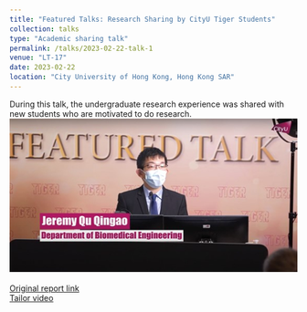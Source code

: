 ```yaml
---
title: "Featured Talks: Research Sharing by CityU Tiger Students"
collection: talks
type: "Academic sharing talk"
permalink: /talks/2023-02-22-talk-1
venue: "LT-17"
date: 2023-02-22
location: "City University of Hong Kong, Hong Kong SAR"
---
```

During this talk, the undergraduate research experience was shared with new students who are motivated to do research.
<br/><img src='/images/Personal2.jpg'><br/><br/>
[Original report link](https://www.cityu.edu.hk/cityutiger/activities/events/20230222.htm)<br/>
[Tailor video](https://www.youtube.com/watch?v=AXzKKk_NgEY&feature=youtu.be)
<br/>
 

